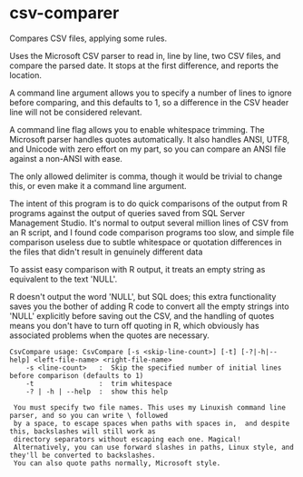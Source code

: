 # csv-comparer
Compares CSV files, applying some rules.

Uses the Microsoft CSV parser to read in, line by line, two CSV files, and compare the parsed date.
It stops at the first difference, and reports the location.

A command line argument allows you to specify a number of lines to ignore before comparing, and this defaults to 1,
so a difference in the CSV header line will not be considered relevant.

A command line flag allows you to enable whitespace trimming. The Microsoft parser handles quotes automatically.
It also handles ANSI, UTF8, and Unicode with zero effort on my part, so you can compare an ANSI file against a non-ANSI
with ease.

The only allowed delimiter is comma, though it would be trivial to change this, or even make it a command line argument.

The intent of this program is to do quick comparisons of the output from R programs against the
output of queries saved from SQL Server Management Studio. It's normal to output several million lines of CSV from an
R script, and I found code comparison programs too slow, and simple file comparison useless due to subtle whitespace or
quotation differences in the files that didn't result in genuinely different data

To assist easy comparison with R output, it treats an empty string as equivalent to the text 'NULL'.

R doesn't output the word 'NULL', but SQL does; this extra functionality saves you the bother of adding
R code to convert all the empty strings into 'NULL' explicitly before saving out the CSV, and the handling of quotes
means you don't have to turn off quoting in R, which obviously has associated problems when the quotes are necessary.


```
CsvCompare usage: CsvCompare [-s <skip-line-count>] [-t] [-?|-h|--help] <left-file-name> <right-file-name>
    -s <line-count>   :  Skip the specified number of initial lines before comparison (defaults to 1)
    -t                :  trim whitespace
    -? | -h | --help  :  show this help
    
 You must specify two file names. This uses my Linuxish command line parser, and so you can write \ followed
 by a space, to escape spaces when paths with spaces in,  and despite this, backslashes will still work as
 directory separators without escaping each one. Magical!
 Alternatively, you can use forward slashes in paths, Linux style, and they'll be converted to backslashes.
 You can also quote paths normally, Microsoft style.
 ```
